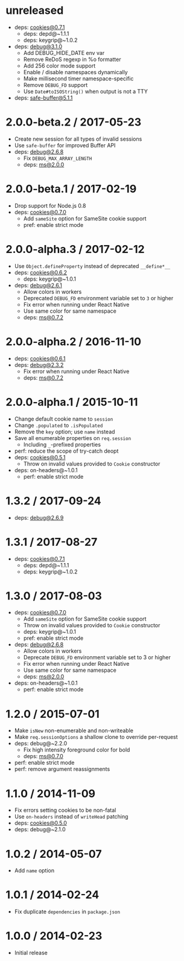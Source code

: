 unreleased
==========

  * deps: cookies@0.7.1
    - deps: depd@~1.1.1
    - deps: keygrip@~1.0.2
  * deps: debug@3.1.0
    - Add DEBUG_HIDE_DATE env var
    - Remove ReDoS regexp in %o formatter
    - Add 256 color mode support
    - Enable / disable namespaces dynamically
    - Make millisecond timer namespace-specific
    - Remove `DEBUG_FD` support
    - Use `Date#toISOString()` when output is not a TTY
  * deps: safe-buffer@5.1.1

2.0.0-beta.2 / 2017-05-23
=========================

  * Create new session for all types of invalid sessions
  * Use `safe-buffer` for improved Buffer API
  * deps: debug@2.6.8
    - Fix `DEBUG_MAX_ARRAY_LENGTH`
    - deps: ms@2.0.0

2.0.0-beta.1 / 2017-02-19
==========================

  * Drop support for Node.js 0.8
  * deps: cookies@0.7.0
    - Add `sameSite` option for SameSite cookie support
    - pref: enable strict mode

2.0.0-alpha.3 / 2017-02-12
==========================

  * Use `Object.defineProperty` instead of deprecated `__define*__`
  * deps: cookies@0.6.2
    - deps: keygrip@~1.0.1
  * deps: debug@2.6.1
    - Allow colors in workers
    - Deprecated `DEBUG_FD` environment variable set to `3` or higher
    - Fix error when running under React Native
    - Use same color for same namespace
    - deps: ms@0.7.2

2.0.0-alpha.2 / 2016-11-10
==========================

  * deps: cookies@0.6.1
  * deps: debug@2.3.2
    - Fix error when running under React Native
    - deps: ms@0.7.2

2.0.0-alpha.1 / 2015-10-11
==========================

  * Change default cookie name to `session`
  * Change `.populated` to `.isPopulated`
  * Remove the `key` option; use `name` instead
  * Save all enumerable properties on `req.session`
    - Including `_`-prefixed properties
  * perf: reduce the scope of try-catch deopt
  * deps: cookies@0.5.1
    - Throw on invalid values provided to `Cookie` constructor
  * deps: on-headers@~1.0.1
    - perf: enable strict mode

1.3.2 / 2017-09-24
==================

  * deps: debug@2.6.9

1.3.1 / 2017-08-27
==================

  * deps: cookies@0.7.1
    - deps: depd@~1.1.1
    - deps: keygrip@~1.0.2

1.3.0 / 2017-08-03
==================

  * deps: cookies@0.7.0
    - Add `sameSite` option for SameSite cookie support
    - Throw on invalid values provided to `Cookie` constructor
    - deps: keygrip@~1.0.1
    - pref: enable strict mode
  * deps: debug@2.6.8
    - Allow colors in workers
    - Deprecate `DEBUG_FD` environment variable set to 3 or higher
    - Fix error when running under React Native
    - Use same color for same namespace
    - deps: ms@2.0.0
  * deps: on-headers@~1.0.1
    - perf: enable strict mode

1.2.0 / 2015-07-01
==================

  * Make `isNew` non-enumerable and non-writeable
  * Make `req.sessionOptions` a shallow clone to override per-request
  * deps: debug@~2.2.0
    - Fix high intensity foreground color for bold
    - deps: ms@0.7.0
  * perf: enable strict mode
  * perf: remove argument reassignments

1.1.0 / 2014-11-09
==================

  * Fix errors setting cookies to be non-fatal
  * Use `on-headers` instead of `writeHead` patching
  * deps: cookies@0.5.0
  * deps: debug@~2.1.0

1.0.2 / 2014-05-07
==================

  * Add `name` option

1.0.1 / 2014-02-24
==================

  * Fix duplicate `dependencies` in `package.json`

1.0.0 / 2014-02-23
==================

  * Initial release
